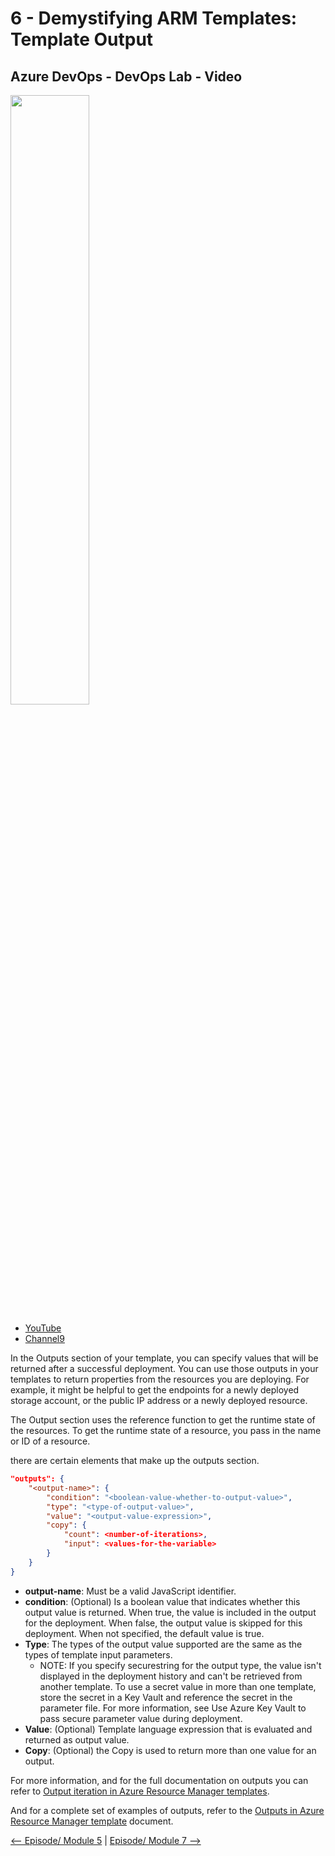 # 6 - Demystifying ARM Templates: Template Output


## Azure DevOps - DevOps Lab - Video

[<img src="https://img.youtube.com/vi/T-GnsabXcGY/maxresdefault.jpg" width="50%">](https://channel9.msdn.com/Shows/DevOps-Lab/ARM-Series-6-Template-Output?WT.mc_id=learnARM-c9-fboucher)
- [YouTube](https://youtu.be/T-GnsabXcGY)
- [Channel9](hhttps://channel9.msdn.com/Shows/DevOps-Lab/ARM-Series-6-Template-Output?WT.mc_id=learnARM-c9-fboucher)


In the Outputs section of your template, you can specify values that will be returned after a successful deployment.  You can use those outputs in your templates to return properties from the resources you are deploying. For example, it might be helpful to get the endpoints for a newly deployed storage account, or the public IP address or a newly deployed resource.

The Output section uses the reference function to get the runtime state of the resources. To get the runtime state of a resource, you pass in the name or ID of a resource.

there are certain elements that make up the outputs section.

```JSON
"outputs": {
    "<output-name>": {
        "condition": "<boolean-value-whether-to-output-value>",
        "type": "<type-of-output-value>",
        "value": "<output-value-expression>",
        "copy": {
            "count": <number-of-iterations>,
            "input": <values-for-the-variable>
        }
    }
}
```

- **output-name**: Must be a valid JavaScript identifier.
- **condition**: (Optional)	Is a boolean value that indicates whether this output value is returned. When true, the value is included in the output for the deployment. When false, the output value is skipped for this deployment. When not specified, the default value is true.
- **Type**: The types of the output value supported are the same as the types of template input parameters.
    - NOTE: If you specify securestring for the output type, the value isn't displayed in the deployment history and can't be retrieved from another template. To use a secret value in more than one template, store the secret in a Key Vault and reference the secret in the parameter file. For more information, see Use Azure Key Vault to pass secure parameter value during deployment.
- **Value**: (Optional) Template language expression that is evaluated and returned as output value.
- **Copy**: (Optional) the Copy is used to return more than one value for an output.

For more information, and for the full documentation on outputs you can refer to [Output iteration in Azure Resource Manager templates](https://docs.microsoft.com/azure/azure-resource-manager/templates/copy-outputs?WT.mc_id=learnARM-github-fboucher).

And for a complete set of examples of outputs, refer to the [Outputs in Azure Resource Manager template](https://docs.microsoft.com/azure/azure-resource-manager/templates/template-outputs?WT.mc_id=learnARM-github-fboucher) document.


[<-- Episode/ Module 5](../ARM05/README.md) | [Episode/ Module 7 -->](../ARM07/README.md)
